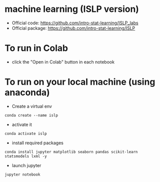 # machine learning (ISLP version)
* Official code: https://github.com/intro-stat-learning/ISLP_labs
* Official package: https://github.com/intro-stat-learning/ISLP

# To run in Colab
* click the "Open in Colab" button in each notebook
# To run on your local machine (using anaconda)
* Create a virtual env
```
conda create --name islp
```
* activate it
```
conda activate islp
```
* install required packages
```
conda install jupyter matplotlib seaborn pandas scikit-learn statsmodels lxml -y
```
* launch jupyter
```
jupyter notebook
```

